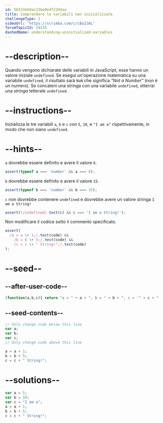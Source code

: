```yaml
---
id: 56533eb9ac21ba0edf2244aa
title: Comprendere le variabili non inizializzate
challengeType: 1
videoUrl: 'https://scrimba.com/c/cBa2JAL'
forumTopicId: 18335
dashedName: understanding-uninitialized-variables
---
```


# --description--

Quando vengono dichiarate delle variabili in JavaScript, esse hanno un valore iniziale `undefined`. Se esegui un'operazione matematica su una variabile `undefined`, il risultato sarà `NaN` che significa <dfn>"Not a Number"</dfn> (non è un numero). Se concateni una stringa con una variabile `undefined`, otterrai una <dfn>stringa</dfn> letterale `undefined`.

# --instructions--

Inizializza le tre variabili `a`, `b` e `c` con `5`, `10`, e `"I am a"` rispettivamente, in modo che non siano `undefined`.

# --hints--

`a` dovrebbe essere definito e avere il valore `6`.

```js
assert(typeof a === 'number' && a === 6);
```

`b` dovrebbe essere definito e avere il valore `15`.

```js
assert(typeof b === 'number' && b === 15);
```

`c` non dovrebbe contenere `undefined` e dovrebbe avere un valore stringa `I am a String!`

```js
assert(!/undefined/.test(c) && c === 'I am a String!');
```

Non modificare il codice sotto il commento specificato.

```js
assert(
  /a = a \+ 1;/.test(code) &&
    /b = b \+ 5;/.test(code) &&
    /c = c \+ " String!";/.test(code)
);
```

# --seed--

## --after-user-code--

```js
(function(a,b,c){ return "a = " + a + ", b = " + b + ", c = '" + c + "'"; })(a,b,c);
```

## --seed-contents--

```js
// Only change code below this line
var a;
var b;
var c;
// Only change code above this line

a = a + 1;
b = b + 5;
c = c + " String!";
```

# --solutions--

```js
var a = 5;
var b = 10;
var c = "I am a";
a = a + 1;
b = b + 5;
c = c + " String!";
```
